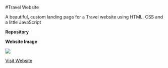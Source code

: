 #Travel Website

A beautiful, custom landing page for a Travel website using HTML, CSS and a little JavaScript


**Repository**
[](https://github.com/K-Kaustubh/Travel-Website/)

**Website Image**

![](/Capture.png)

[Visit Website](https://travel-website-rho.vercel.app/)
